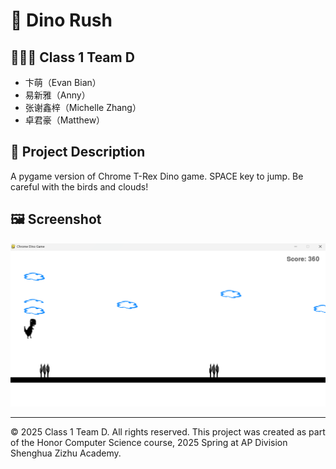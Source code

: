 # 📌 Dino Rush

## 🧑‍🤝‍🧑 Class 1 Team D
- 卞萌（Evan Bian）
- 易新雅（Anny）
- 张谢鑫梓（Michelle Zhang）
- 卓君豪（Matthew）




## 📖 Project Description
A pygame version of Chrome T-Rex Dino game. SPACE key to jump. Be careful with the birds and clouds!

## 🖼️ Screenshot

![Screenshot](screenshot.png)

---

© 2025 Class 1 Team D. All rights reserved.
This project was created as part of the Honor Computer Science course, 2025 Spring at AP Division Shenghua Zizhu Academy.

